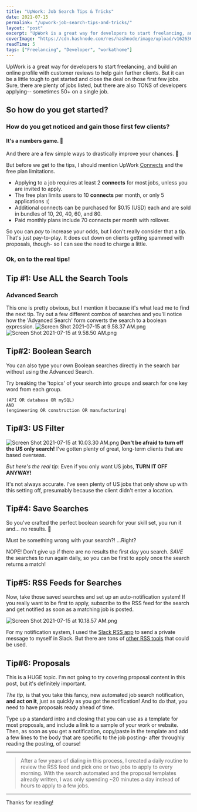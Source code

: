 ```yaml
---
title: "UpWork: Job Search Tips & Tricks"
date: 2021-07-15
permalink: "/upwork-job-search-tips-and-tricks/"
layout: "post"
excerpt: "UpWork is a great way for developers to start freelancing, and build an online profile with customer reviews to help gain further clients. But it can be a little tough to get started and close the deal on those first few jobs. Sure, there are plenty ..."
coverImage: "https://cdn.hashnode.com/res/hashnode/image/upload/v1626360133303/NI7r4qogc.png"
readTime: 5
tags: ["Freelancing", "Developer", "workathome"]
---
```


UpWork is a great way for developers to start freelancing, and build an online profile with customer reviews to help gain further clients. But it can be a little tough to get started and close the deal on those first few jobs. Sure, there are plenty of jobs listed, but there are also TONS of developers applying-- sometimes 50+ on a single job. 
## So how do you get started?  
### How do you get noticed and gain those first few clients? 

#### It's a numbers game. 🎲 
And there are a few simple ways to drastically improve your chances. 🎯

But before we get to the tips, I should mention UpWork  [Connects](https://support.upwork.com/hc/en-us/articles/211062898-Understanding-and-Using-Connects)  and the free plan limitations.
- Applying to a job requires at least 2 **connects** for most jobs, unless you are invited to apply. 
- The free plan limits users to 10 **connects** per month, or only 5 applications :(
- Additional connects can be purchased for $0.15 (USD) each and are sold in bundles of 10, 20, 40, 60, and 80.
- Paid monthly plans include 70 connects per month with rollover.

So you can *pay* to increase your odds, but I don't really consider that a tip. That's just pay-to-play. It does cut down on clients getting spammed with proposals, though- so I can see the need to charge a little. 

### Ok, on to the real tips!

## Tip #1: Use ALL the Search Tools

### Advanced Search
This one is pretty obvious, but I mention it because it's what lead me to find the next tip.  Try out a few different combos of searches and you'll notice how the 'Advanced Search' form converts the search to a boolean expression. 
![Screen Shot 2021-07-15 at 9.58.37 AM.png](https://cdn.hashnode.com/res/hashnode/image/upload/v1626357628470/bxjRtejBE.png)
![Screen Shot 2021-07-15 at 9.58.50 AM.png](https://cdn.hashnode.com/res/hashnode/image/upload/v1626357639292/SczBO5Jnp.png)
## Tip#2: Boolean Search
You can also type your own Boolean searches directly in the search bar without using the Advanced Search.  

Try breaking the 'topics' of your search into groups and search for one key word from each group. 

```
(API OR database OR mySQL) 
AND 
(engineering OR construction OR manufacturing)
```

## Tip#3: US Filter

![Screen Shot 2021-07-15 at 10.03.30 AM.png](https://cdn.hashnode.com/res/hashnode/image/upload/v1626357860824/ugZHC3WF-.png)
**Don't be afraid to turn off the US only search!** I've gotten plenty of great, long-term clients that are based overseas. 

*But here's the real tip:* Even if you only want US jobs, **TURN IT OFF ANYWAY!**

It's not always accurate. I've seen plenty of US jobs that only show up with this setting off, presumably because the client didn't enter a location. 

## Tip#4: Save Searches
So you've crafted the perfect boolean search for your skill set, you run it and... no results. 🤨

Must be something wrong with your search?! ...Right? 

NOPE! Don't give up if there are no results the first day you search. 
*SAVE* the searches to run again daily, so you can be first to apply once the search returns a match! 

## Tip#5: RSS Feeds for Searches
Now, take those saved searches and set up an auto-notification system! 
If you really want to be first to apply, subscribe to the RSS feed for the search and get notified as soon as a matching job is posted. 

![Screen Shot 2021-07-15 at 10.18.57 AM.png](https://cdn.hashnode.com/res/hashnode/image/upload/v1626358773861/4NF6HMsDf.png)

For my notification system, I used the  [Slack RSS app](https://slack.com/help/articles/218688467-Add-RSS-feeds-to-Slack)  to send a private message to myself in Slack. But there are tons of  [other RSS tools](https://www.producthunt.com/search/posts?q=rss&postedDate=12%3Amonths&featured=false)  that could be used. 

## Tip#6: Proposals
This is a HUGE topic. I'm not going to try covering proposal content in this post, but it's definitely important. 

*The tip,* is that you take this fancy, new automated job search notification, **and act on it**, just as quickly as you got the notification! And to do that, you need to have proposals ready ahead of time.

Type up a standard intro and closing that you can use as a template for most proposals, and include a link to a sample of your work or website. Then, as soon as you get a notification, copy/paste in the template and add a few lines to the body that are specific to the job posting- after throughly reading the posting, of course! 

___

>After a few years of dialing in this process, I created a daily routine to review the RSS feed and pick one or two jobs to apply to every morning. With the search automated and the proposal templates already written, I was only spending ~20 minutes a day instead of hours to apply to a few jobs. 

___

Thanks for reading!
